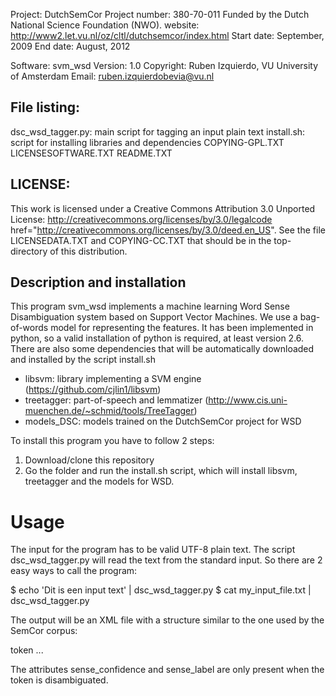 Project: DutchSemCor
Project number: 380-70-011
Funded by the Dutch National Science Foundation (NWO).
website: http://www2.let.vu.nl/oz/cltl/dutchsemcor/index.html
Start date: September, 2009
End date: August, 2012

Software: svm_wsd
Version: 1.0
Copyright: Ruben Izquierdo, VU University of Amsterdam
Email: ruben.izquierdobevia@vu.nl


File listing:
------------
  dsc_wsd_tagger.py: main script for tagging an input plain text
  install.sh: script for installing libraries and dependencies
  COPYING-GPL.TXT
  LICENSESOFTWARE.TXT
  README.TXT
  


LICENSE:
-------
This work is licensed under a Creative Commons Attribution 3.0 Unported License: http://creativecommons.org/licenses/by/3.0/legalcode
href="http://creativecommons.org/licenses/by/3.0/deed.en_US". See the file LICENSEDATA.TXT and COPYING-CC.TXT that should be in the
top-directory of this distribution.

Description and installation
----------------------------

This program svm_wsd implements a machine learning Word Sense Disambiguation system based on Support Vector
Machines. We use a bag-of-words model for representing the features. It has been implemented in python, so a valid installation of python is required, at least version 2.6. There are also
some dependencies that will be automatically downloaded and installed by the script install.sh
* libsvm: library implementing a SVM engine (https://github.com/cjlin1/libsvm)
* treetagger: part-of-speech and lemmatizer (http://www.cis.uni-muenchen.de/~schmid/tools/TreeTagger)
* models_DSC: models trained on the DutchSemCor project for WSD

To install this program you have to follow 2 steps:
1) Download/clone this repository
2) Go the folder and run the install.sh script, which will install libsvm, treetagger and the models for WSD.


Usage
======

The input for the program has to be valid UTF-8 plain text. The script dsc_wsd_tagger.py will read the text from the standard
input. So there are 2 easy ways to call the program:

$ echo 'Dit is een input text' | dsc_wsd_tagger.py
$ cat my_input_file.txt | dsc_wsd_tagger.py

The output will be an XML file with a structure similar to the one used by the SemCor corpus:

<text>
  <sent s_num="sentence number">
    <wf id="identifier" lemma="lemma" pos="part-of-speech' sense_confidence="value" sense_label="lexical-unit-label">token</wf>
    <wf...>
    ...
  </sent>
  <sent...
  ...
</text>

The attributes sense_confidence and sense_label are only present when the token is disambiguated.


